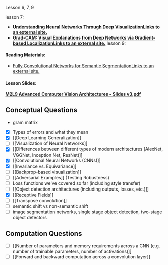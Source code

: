 Lesson 6, 7, 9

lesson 7: 
- **[Understanding Neural Networks Through Deep VisualizationLinks to an external site.](https://arxiv.org/abs/1506.06579)**
- **[Grad-CAM: Visual Explanations from Deep Networks via Gradient-based LocalizationLinks to an external site.](https://arxiv.org/abs/1610.02391)**
lesson 9: 
#### **Reading Materials:**

- [Fully Convolutional Networks for Semantic SegmentationLinks to an external site.](https://arxiv.org/abs/1605.06211)

#### **Lesson Slides:**

**[M2L9 Advanced Computer Vision Architectures - Slides v3.pdf](https://gatech.instructure.com/courses/346568/files/42273489?wrap=1)**
## Conceptual Questions 
- gram matrix 
- [x] Types of errors and what they mean
- [x] [[Deep Learning Generalization]]
- [ ] [[Visualization of Neural Networks]]
- [x] [[Differences between different types of modern architectures (AlexNet, VGGNet, Inception Net, ResNet)]]
- [x] [[Convolutional Neural Networks (CNNs)]]
- [x] [[Invariance vs. Equivariance]]
- [ ] [[Backprop-based visualization]]
- [ ] [[Adversarial Examples]] (Testing Robustness)
- [ ] Loss functions we've covered so far (including style transfer)
- [ ] [[Object detection architectures (including outputs, losses, etc.)]]
- [x] [[Receptive Fields]]
- [ ] [[Transpose convolution]]
- [ ] semantic shift vs non-semantic shift 
- [ ] image segmentation networks, single stage object detection, two-stage object detectors 

## Computation Questions 
- [ ] [[Number of parameters and memory requirements across a CNN (e.g. number of trainable parameters, number of activations)]]
- [ ] [[Forward and backward computation across a convolution layer]]